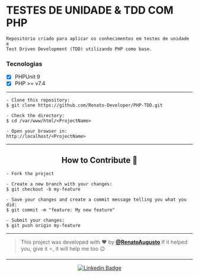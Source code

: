 # TESTES DE UNIDADE & TDD COM PHP

```
Repositório criado para aplicar os conhecimentos em testes de unidade e
Test Driven Development (TDD) utilizando PHP como base.
```

### Tecnologias

- [X] PHPUnit 9
- [X] PHP >= v7.4
---

   ```
   - Clone this repository:
   $ git clone https://github.com/Renato-Developer/PHP-TDD.git

   - Check the directory:
   $ cd /var/www/html/<ProjectName>

   - Open your browser in:
   http://localhost/<ProjectName>
   ```

---

<h2 align="center">How to Contribute 💪</h2>

   ```
   - Fork the project 

   - Create a new branch with your changes:
   $ git checkout -b my-feature

   - Save your changes and create a commit message telling you what you did:
   $ git commit -m "feature: My new feature"

   - Submit your changes:
   $ git push origin my-feature
   ```

---

>This project was developed with ❤️ by **[@RenatoAugusto](https://www.linkedin.com/in/RenatoAugustoFS/)**
If it helped you, give it ⭐, it will help me too 😉

---

   <div align="center">

[![Linkedin Badge](https://img.shields.io/badge/-Renato%20Augusto-292929?style=flat-square&logo=Linkedin&logoColor=white&link=https://www.linkedin.com/in/RenatoAugustoFS/)](https://www.linkedin.com/in/RenatoAugustoFS/)

   </div>
